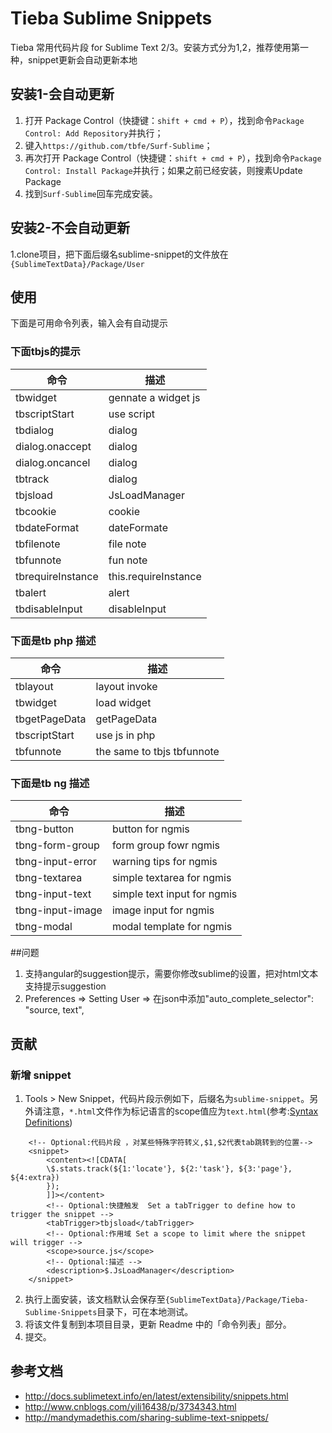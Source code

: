 Tieba Sublime Snippets
=======
Tieba 常用代码片段 for Sublime Text 2/3。安装方式分为1,2，推荐使用第一种，snippet更新会自动更新本地

## 安装1-会自动更新

1. 打开 Package Control（快捷键：`shift + cmd + P`），找到命令`Package Control: Add Repository`并执行；
2. 键入`https://github.com/tbfe/Surf-Sublime`；
3. 再次打开 Package Control（快捷键：`shift + cmd + P`），找到命令`Package Control: Install Package`并执行；如果之前已经安装，则搜素Update Package
4. 找到`Surf-Sublime`回车完成安装。


## 安装2-不会自动更新
1.clone项目，把下面后缀名sublime-snippet的文件放在`{SublimeTextData}/Package/User`

## 使用
下面是可用命令列表，输入会有自动提示

### 下面tbjs的提示
|命令|描述|
|----|----|
tbwidget|gennate a widget js
tbscriptStart|use script
tbdialog|dialog
dialog.onaccept|dialog
dialog.oncancel|dialog
tbtrack|dialog
tbjsload|JsLoadManager
tbcookie|cookie
tbdateFormat|dateFormate
tbfilenote|file note
tbfunnote|fun note
tbrequireInstance|this.requireInstance
tbalert|alert
tbdisableInput|disableInput

### 下面是tb php 描述
|命令|描述|
|----|----|
tblayout|layout invoke
tbwidget|load widget
tbgetPageData|getPageData
tbscriptStart|use js in php
tbfunnote|the same to tbjs tbfunnote

### 下面是tb ng 描述
|命令|描述|
|----|----|
tbng-button|button for ngmis
tbng-form-group|form group fowr ngmis
tbng-input-error|warning tips for ngmis
tbng-textarea|simple textarea for ngmis
tbng-input-text|simple text input for ngmis
tbng-input-image|image input for ngmis
tbng-modal|modal template for ngmis

##问题
1. 支持angular的suggestion提示，需要你修改sublime的设置，把对html文本支持提示suggestion
2. Preferences => Setting User => 在json中添加"auto_complete_selector": "source, text",

## 贡献
### 新增 snippet
1. Tools > New Snippet，代码片段示例如下，后缀名为`sublime-snippet`。另外请注意，`*.html`文件作为标记语言的scope值应为`text.html`(参考:[Syntax Definitions](http://docs.sublimetext.info/en/latest/extensibility/syntaxdefs.html?highlight=scope))

```
    <!-- Optional:代码片段 ，对某些特殊字符转义,$1,$2代表tab跳转到的位置-->
    <snippet>
        <content><![CDATA[
        \$.stats.track(${1:'locate'}, ${2:'task'}, ${3:'page'}, ${4:extra})
        });
        ]]></content>
        <!-- Optional:快捷触发  Set a tabTrigger to define how to trigger the snippet -->
        <tabTrigger>tbjsload</tabTrigger>
        <!-- Optional:作用域 Set a scope to limit where the snippet will trigger -->
        <scope>source.js</scope>
        <!-- Optional:描述 -->
        <description>$.JsLoadManager</description>
    </snippet>
```
2. 执行上面安装，该文档默认会保存至`{SublimeTextData}/Package/Tieba-Sublime-Snippets`目录下，可在本地测试。
3. 将该文件复制到本项目目录，更新 Readme 中的「命令列表」部分。
4. 提交。

## 参考文档
- http://docs.sublimetext.info/en/latest/extensibility/snippets.html
- http://www.cnblogs.com/yili16438/p/3734343.html
- http://mandymadethis.com/sharing-sublime-text-snippets/
